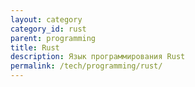 ```yaml
---
layout: category
category_id: rust
parent: programming
title: Rust
description: Язык программирования Rust
permalink: /tech/programming/rust/
---
```

